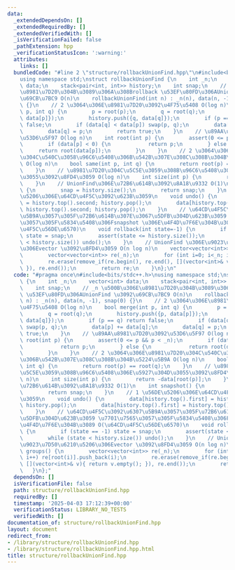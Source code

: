 ```yaml
---
data:
  _extendedDependsOn: []
  _extendedRequiredBy: []
  _extendedVerifiedWith: []
  _isVerificationFailed: false
  _pathExtension: hpp
  _verificationStatusIcon: ':warning:'
  attributes:
    links: []
  bundledCode: "#line 2 \"structure/rollbackUnionFind.hpp\"\n#include<bits/stdc++.h>\n\
    using namespace std;\nstruct rollbackUnionFind {\n    int _n;\n    vector<int>\
    \ data;\n    stack<pair<int, int>> history;\n    int snap;\n    // _n \u500B\u306E\
    \u8981\u7D20\u304B\u3089\u306A\u308Brollback \u53EF\u80FD\u306AUnionFind \u3092\
    \u69CB\u7BC9 O(n)\n    rollbackUnionFind(int n) : _n(n), data(n, -1), snap(0)\
    \ {}\n    // 2 \u3064\u306E\u8981\u7D20\u3092\u4F75\u5408 O(log n)\n    bool merge(int\
    \ p, int q) {\n        p = root(p);\n        q = root(q);\n        history.push({p,\
    \ data[p]});\n        history.push({q, data[q]});\n        if (p == q) return\
    \ false;\n        if (data[q] < data[p]) swap(p, q);\n        data[p] += data[q];\n\
    \        data[q] = p;\n        return true;\n    }\n    // \u89AA\u8981\u7D20\u3092\
    \u53D6\u5F97 O(log n)\n    int root(int p) {\n        assert(0 <= p && p < _n);\n\
    \        if (data[p] < 0) {\n            return p;\n        } else {\n       \
    \     return root(data[p]);\n        }\n    }\n    // 2 \u3064\u306E\u8981\u7D20\
    \u304C\u540C\u3058\u96C6\u5408\u306B\u542B\u307E\u308C\u308B\u304B\u5224\u5B9A\
    \ O(log n)\n    bool same(int p, int q) {\n        return root(p) == root(q);\n\
    \    }\n    // \u8981\u7D20\u304C\u5C5E\u3059\u308B\u96C6\u5408\u306E\u5927\u304D\
    \u3055\u3092\u8FD4\u3059 O(log n)\n    int size(int p) {\n        return -data[root(p)];\n\
    \    }\n    // UnionFind\u306E\u72B6\u614B\u3092\u8A18\u9332 O(1)\n    int snapshot()\
    \ {\n        snap = history.size();\n        return snap;\n    }\n    // 1 \u56DE\
    \u5206\u306E\u64CD\u4F5C\u3092\u623B\u3059\n    void undo() {\n        data[history.top().first]\
    \ = history.top().second; history.pop();\n        data[history.top().first] =\
    \ history.top().second; history.pop();\n    }\n    // \u64CD\u4F5C\u3092\u6307\
    \u5B9A\u3057\u305F\u72B6\u614B\u307E\u3067\u5DFB\u304D\u623B\u3059 \u7701\u7565\
    \u3057\u305F\u5834\u5408\u306Fsnapshot \u306E\u4F4D\u7F6E\u304B\u3089 O(\u64CD\
    \u4F5C\u56DE\u6570)\n    void rollback(int state=-1) {\n        if (state == -1)\
    \ state = snap;\n        assert(state <= history.size());\n        while (state\
    \ < history.size()) undo();\n    }\n    // UnionFind \u306E\u9023\u7D50\u6210\u5206\
    \u306Evector \u3092\u8FD4\u3059 O(n log n)\n    vector<vector<int>> groups() {\n\
    \        vector<vector<int>> re(_n);\n        for (int i=0; i<_n; i++) re[root(i)].push_back(i);\n\
    \        re.erase(remove_if(re.begin(), re.end(), [](vector<int>& v){ return v.empty();\
    \ }), re.end());\n        return re;\n    }\n};\n"
  code: "#pragma once\n#include<bits/stdc++.h>\nusing namespace std;\nstruct rollbackUnionFind\
    \ {\n    int _n;\n    vector<int> data;\n    stack<pair<int, int>> history;\n\
    \    int snap;\n    // _n \u500B\u306E\u8981\u7D20\u304B\u3089\u306A\u308Brollback\
    \ \u53EF\u80FD\u306AUnionFind \u3092\u69CB\u7BC9 O(n)\n    rollbackUnionFind(int\
    \ n) : _n(n), data(n, -1), snap(0) {}\n    // 2 \u3064\u306E\u8981\u7D20\u3092\
    \u4F75\u5408 O(log n)\n    bool merge(int p, int q) {\n        p = root(p);\n\
    \        q = root(q);\n        history.push({p, data[p]});\n        history.push({q,\
    \ data[q]});\n        if (p == q) return false;\n        if (data[q] < data[p])\
    \ swap(p, q);\n        data[p] += data[q];\n        data[q] = p;\n        return\
    \ true;\n    }\n    // \u89AA\u8981\u7D20\u3092\u53D6\u5F97 O(log n)\n    int\
    \ root(int p) {\n        assert(0 <= p && p < _n);\n        if (data[p] < 0) {\n\
    \            return p;\n        } else {\n            return root(data[p]);\n\
    \        }\n    }\n    // 2 \u3064\u306E\u8981\u7D20\u304C\u540C\u3058\u96C6\u5408\
    \u306B\u542B\u307E\u308C\u308B\u304B\u5224\u5B9A O(log n)\n    bool same(int p,\
    \ int q) {\n        return root(p) == root(q);\n    }\n    // \u8981\u7D20\u304C\
    \u5C5E\u3059\u308B\u96C6\u5408\u306E\u5927\u304D\u3055\u3092\u8FD4\u3059 O(log\
    \ n)\n    int size(int p) {\n        return -data[root(p)];\n    }\n    // UnionFind\u306E\
    \u72B6\u614B\u3092\u8A18\u9332 O(1)\n    int snapshot() {\n        snap = history.size();\n\
    \        return snap;\n    }\n    // 1 \u56DE\u5206\u306E\u64CD\u4F5C\u3092\u623B\
    \u3059\n    void undo() {\n        data[history.top().first] = history.top().second;\
    \ history.pop();\n        data[history.top().first] = history.top().second; history.pop();\n\
    \    }\n    // \u64CD\u4F5C\u3092\u6307\u5B9A\u3057\u305F\u72B6\u614B\u307E\u3067\
    \u5DFB\u304D\u623B\u3059 \u7701\u7565\u3057\u305F\u5834\u5408\u306Fsnapshot \u306E\
    \u4F4D\u7F6E\u304B\u3089 O(\u64CD\u4F5C\u56DE\u6570)\n    void rollback(int state=-1)\
    \ {\n        if (state == -1) state = snap;\n        assert(state <= history.size());\n\
    \        while (state < history.size()) undo();\n    }\n    // UnionFind \u306E\
    \u9023\u7D50\u6210\u5206\u306Evector \u3092\u8FD4\u3059 O(n log n)\n    vector<vector<int>>\
    \ groups() {\n        vector<vector<int>> re(_n);\n        for (int i=0; i<_n;\
    \ i++) re[root(i)].push_back(i);\n        re.erase(remove_if(re.begin(), re.end(),\
    \ [](vector<int>& v){ return v.empty(); }), re.end());\n        return re;\n \
    \   }\n};"
  dependsOn: []
  isVerificationFile: false
  path: structure/rollbackUnionFind.hpp
  requiredBy: []
  timestamp: '2025-04-03 17:12:39+00:00'
  verificationStatus: LIBRARY_NO_TESTS
  verifiedWith: []
documentation_of: structure/rollbackUnionFind.hpp
layout: document
redirect_from:
- /library/structure/rollbackUnionFind.hpp
- /library/structure/rollbackUnionFind.hpp.html
title: structure/rollbackUnionFind.hpp
---
```

